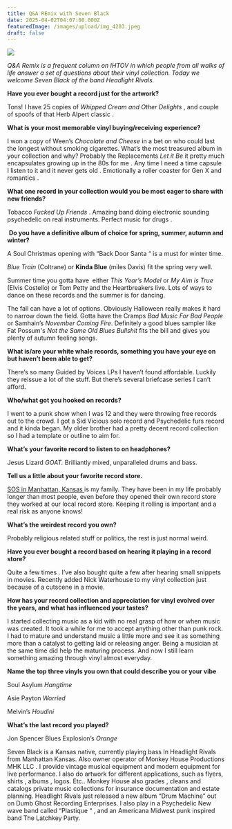 ```yaml
---
title: Q&A REmix with Seven Black
date: 2025-04-02T04:07:00.000Z
featuredImage: /images/upload/img_4203.jpeg
draft: false
---
```

![](/images/upload/img_4203.jpeg)

*Q&A Remix is a frequent column on IHTOV in which people from all walks of life answer a set of questions about their vinyl collection. Today we welcome Seven Black of the band Headlight Rivals.*

**Have you ever bought a record just for the artwork?** 

Tons! I have 25 copies of *Whipped Cream and Other Delights* , and couple of spoofs of that Herb Alpert classic .

**What is your most memorable vinyl buying/receiving experience?** 

I won a copy of Ween’s *Chocolate and Cheese* in a bet on who could last the longest without smoking cigarettes. What’s the most treasured album in your collection and why? Probably the Replacements *Let it Be* it pretty much encapsulates growing up in the 80s for me . Any time I need a time capsule I listen to it and it never gets old . Emotionally a roller coaster for Gen X and romantics . 

**What one record in your collection would you be most eager to share with new friends?** 

Tobacco *Fucked Up Friends* . Amazing band doing electronic sounding psychedelic on real instruments. Perfect music for drugs . 

 **Do you have a definitive album of choice for spring, summer, autumn and winter?**

A Soul Christmas opening with “Back Door Santa “ is a must for winter time.

*Blue Train* (Coltrane) or **Kinda Blue** (miles Davis) fit the spring very well. 

Summer time you gotta have  either *This Year’s Model* or *My Aim is True* (Elvis Costello) or Tom Petty and the Heartbreakers live. Lots of ways to dance on these records and the summer is for dancing. 

The fall can have a lot of options. Obviously Halloween really makes it hard to narrow down the field. Gotta have the Cramps *Bad Music For Bad People* or Samhain’s *November Coming Fire*. Definitely a good blues sampler like Fat Possum's *Not the Same Old Blues Bullshit* fits the bill and gives you plenty of autumn feeling songs. 

**What is/are your white whale records, something you have your eye on but haven’t been able to get?**

There’s so many Guided by Voices LPs I haven’t found affordable. Luckily they reissue a lot of the stuff. But there’s several briefcase series I can’t afford. 

**Who/what got you hooked on records?**

I went to a punk show when I was 12 and they were throwing free records out to the crowd. I got a Sid Vicious solo record and Psychedelic furs record and it kinda began. My older brother had a pretty decent record collection so I had a template or outline to aim for. 

**What’s your favorite record to listen to on headphones?** 

Jesus Lizard *GOAT.* Brilliantly mixed, unparalleled drums and bass.

**Tell us a little about your favorite record store.** 

[SOS in Manhattan, Kansas ](https://www.yelp.com/biz/s-o-s-records-manhattan)is my family. They have been in my life probably longer than most people, even before they opened their own record store they worked at our local record store. Keeping it rolling is important and a real risk as anyone knows! 

**What’s the weirdest record you own?** 

Probably religious related stuff or politics, the rest is just normal weird. 

**Have you ever bought a record based on hearing it playing in a record store?** 

Quite a few times . I’ve also bought quite a few after hearing small snippets in movies. Recently added Nick Waterhouse to my vinyl collection just because of a cutscene in a movie. 

**How has your record collection and appreciation for vinyl evolved over the years, and what has influenced your tastes?** 

I started collecting music as a kid with no real grasp of how or when music was created. It took a while for me to accept anything other than punk rock. I had to mature and understand music a little more and see it as something more than a catalyst to getting laid or releasing anger. Being a musician at the same time did help the maturing process. And now I still learn something amazing through vinyl almost everyday. 

**Name the top three vinyls you own that could describe you or your vibe**

Soul Asylum *Hangtime*

Asie Payton *Worried*

Melvin’s *Houdini* 

**What’s the last record you played?** 

Jon Spencer Blues Explosion’s *Orange*

Seven Black is a Kansas native, currently playing bass In  Headlight Rivals from Manhattan Kansas. Also owner operator of Monkey House Productions MHK LLC . I provide vintage musical equipment and  modern equipment for live performance. I also do artwork for different applications, such as flyers, shirts , albums , logos. Etc.. Monkey House also grades , cleans and catalogs private music collections for 
insurance documentation and estate planning. Headlight Rivals just released a new album “Drum Machine” out on Dumb Ghost Recording Enterprises. I also play in a Psychedelic New wave band called 
“Plastique “ , and an Americana Midwest punk inspired band The Latchkey Party.
